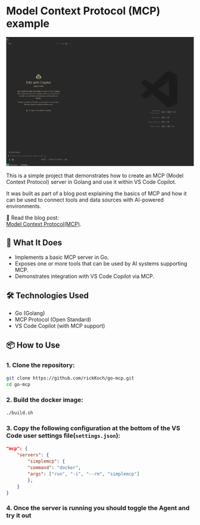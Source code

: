 # Model Context Protocol (MCP) example

![example](/data/go-mcp3.gif "example")

This is a simple project that demonstrates how to create an MCP (Model Context
Protocol) server in Golang and use it within VS Code Copilot.

It was built as part of a blog post explaining the basics of MCP and how it can
be used to connect tools and data sources with AI-powered environments.

📖 Read the blog post:     
[Model Context Protocol(MCP)](https://rickkoch.github.io/posts/model-context-protocol).

## 🚀 What It Does

* Implements a basic MCP server in Go.
* Exposes one or more tools that can be used by AI systems supporting MCP.
* Demonstrates integration with VS Code Copilot via MCP.

## 🛠 Technologies Used

* Go (Golang)
* MCP Protocol (Open Standard)
* VS Code Copilot (with MCP support)

## 📦 How to Use

### 1. Clone the repository:
```bash
git clone https://github.com/rickKoch/go-mcp.git
cd go-mcp
```

### 2. Build the docker image:
```bash
./build.sh
```

### 3. Copy the following configuration at the bottom of the VS Code user settings file(`settings.json`):
```json
"mcp": {
    "servers": {
        "simplemcp": {
        "command": "docker",
        "args": ["run", "-i", "--rm", "simplemcp"]
        },
    }
}
```

### 4. Once the server is running you should toggle the Agent and try it out
